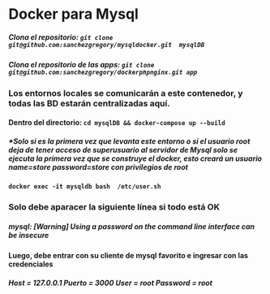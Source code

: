 # Docker para Mysql 

##### Clona el repositorio: `git clone git@github.com:sanchezgregory/mysqldocker.git  mysqlDB `
##### Clona el repositorio de las apps: `git clone git@github.com:sanchezgregory/dockerphpnginx.git app`
### Los entornos locales se comunicarán a este contenedor, y todas las BD estarán  centralizadas aquí. 

#### Dentro del directorio: `cd mysqlDB && docker-compose up --build`

##### *Solo si es la primera vez que levanta este entorno o si el usuario root deja de tener acceso de superusuario al servidor de Mysql **solo se ejecuta la primera vez que se construye el docker, esto creará un usuario name=store password=store  con privilegios de root**

#### ` docker exec -it mysqldb bash  /etc/user.sh `

### **Solo debe aparacer la siguiente línea si todo está OK**
##### *mysql: [Warning] Using a password on the command line interface can be insecure*

#### Luego, debe entrar con su cliente de mysql favorito e ingresar con las credenciales

##### **Host** = 127.0.0.1 **Puerto** = 3000  **User** = root  **Password** = root
